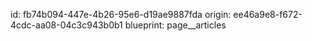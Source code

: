 id: fb74b094-447e-4b26-95e6-d19ae9887fda
origin: ee46a9e8-f672-4cdc-aa08-04c3c943b0b1
blueprint: page__articles
